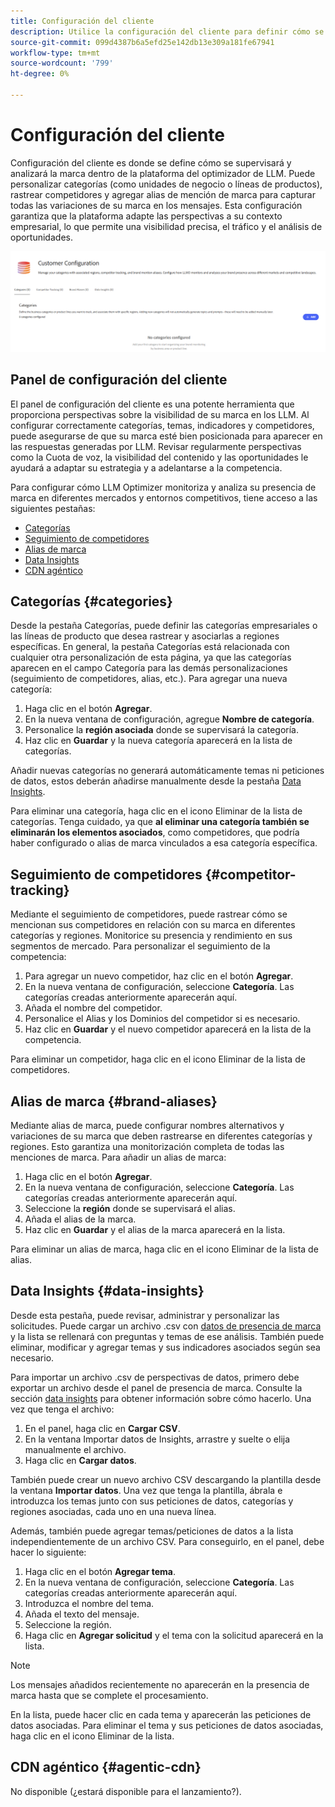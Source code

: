 ```yaml
---
title: Configuración del cliente
description: Utilice la configuración del cliente para definir cómo se supervisará y analizará su marca dentro de la plataforma del optimizador LLM.
source-git-commit: 099d4387b6a5efd25e142db13e309a181fe67941
workflow-type: tm+mt
source-wordcount: '799'
ht-degree: 0%

---
```



# Configuración del cliente

Configuración del cliente es donde se define cómo se supervisará y analizará la marca dentro de la plataforma del optimizador de LLM. Puede personalizar categorías (como unidades de negocio o líneas de productos), rastrear competidores y agregar alias de mención de marca para capturar todas las variaciones de su marca en los mensajes. Esta configuración garantiza que la plataforma adapte las perspectivas a su contexto empresarial, lo que permite una visibilidad precisa, el tráfico y el análisis de oportunidades.

![Panel de configuración del cliente](/help/dashboards/assets/customer-config.png)

## Panel de configuración del cliente

El panel de configuración del cliente es una potente herramienta que proporciona perspectivas sobre la visibilidad de su marca en los LLM. Al configurar correctamente categorías, temas, indicadores y competidores, puede asegurarse de que su marca esté bien posicionada para aparecer en las respuestas generadas por LLM. Revisar regularmente perspectivas como la Cuota de voz, la visibilidad del contenido y las oportunidades le ayudará a adaptar su estrategia y a adelantarse a la competencia.

Para configurar cómo LLM Optimizer monitoriza y analiza su presencia de marca en diferentes mercados y entornos competitivos, tiene acceso a las siguientes pestañas:

* [Categorías](#categories)
* [Seguimiento de competidores](#competitor-tracking)
* [Alias de marca](#brand-aliases)
* [Data Insights](#data-insights)
* [CDN agéntico](#agentic-cdn)

## Categorías {#categories}

Desde la pestaña Categorías, puede definir las categorías empresariales o las líneas de producto que desea rastrear y asociarlas a regiones específicas. En general, la pestaña Categorías está relacionada con cualquier otra personalización de esta página, ya que las categorías aparecen en el campo Categoría para las demás personalizaciones (seguimiento de competidores, alias, etc.). Para agregar una nueva categoría:

1. Haga clic en el botón **Agregar**.
2. En la nueva ventana de configuración, agregue **Nombre de categoría**.
3. Personalice la **región asociada** donde se supervisará la categoría.
4. Haz clic en **Guardar** y la nueva categoría aparecerá en la lista de categorías.

Añadir nuevas categorías no generará automáticamente temas ni peticiones de datos, estos deberán añadirse manualmente desde la pestaña [Data Insights](#data-insights).

Para eliminar una categoría, haga clic en el icono Eliminar de la lista de categorías. Tenga cuidado, ya que **al eliminar una categoría también se eliminarán los elementos asociados**, como competidores, que podría haber configurado o alias de marca vinculados a esa categoría específica.

## Seguimiento de competidores {#competitor-tracking}

Mediante el seguimiento de competidores, puede rastrear cómo se mencionan sus competidores en relación con su marca en diferentes categorías y regiones. Monitorice su presencia y rendimiento en sus segmentos de mercado. Para personalizar el seguimiento de la competencia:

1. Para agregar un nuevo competidor, haz clic en el botón **Agregar**.
2. En la nueva ventana de configuración, seleccione **Categoría**. Las categorías creadas anteriormente aparecerán aquí.
3. Añada el nombre del competidor.
4. Personalice el Alias y los Dominios del competidor si es necesario.
5. Haz clic en **Guardar** y el nuevo competidor aparecerá en la lista de la competencia.

Para eliminar un competidor, haga clic en el icono Eliminar de la lista de competidores.

## Alias de marca {#brand-aliases}

Mediante alias de marca, puede configurar nombres alternativos y variaciones de su marca que deben rastrearse en diferentes categorías y regiones. Esto garantiza una monitorización completa de todas las menciones de marca. Para añadir un alias de marca:

1. Haga clic en el botón **Agregar**.
2. En la nueva ventana de configuración, seleccione **Categoría**. Las categorías creadas anteriormente aparecerán aquí.
3. Seleccione la **región** donde se supervisará el alias.
4. Añada el alias de la marca.
5. Haz clic en **Guardar** y el alias de la marca aparecerá en la lista.

Para eliminar un alias de marca, haga clic en el icono Eliminar de la lista de alias.

## Data Insights {#data-insights}

Desde esta pestaña, puede revisar, administrar y personalizar las solicitudes. Puede cargar un archivo .csv con [datos de presencia de marca](/help/dashboards/brand-presence.md#data-insights) y la lista se rellenará con preguntas y temas de ese análisis. También puede eliminar, modificar y agregar temas y sus indicadores asociados según sea necesario.

Para importar un archivo .csv de perspectivas de datos, primero debe exportar un archivo desde el panel de presencia de marca. Consulte la sección [data insights](/help/dashboards/brand-presence.md#data-insights) para obtener información sobre cómo hacerlo. Una vez que tenga el archivo:

1. En el panel, haga clic en **Cargar CSV**.
2. En la ventana Importar datos de Insights, arrastre y suelte o elija manualmente el archivo.
3. Haga clic en **Cargar datos**.

También puede crear un nuevo archivo CSV descargando la plantilla desde la ventana **Importar datos**. Una vez que tenga la plantilla, ábrala e introduzca los temas junto con sus peticiones de datos, categorías y regiones asociadas, cada uno en una nueva línea.

Además, también puede agregar temas/peticiones de datos a la lista independientemente de un archivo CSV. Para conseguirlo, en el panel, debe hacer lo siguiente:

1. Haga clic en el botón **Agregar tema**.
2. En la nueva ventana de configuración, seleccione **Categoría**. Las categorías creadas anteriormente aparecerán aquí.
3. Introduzca el nombre del tema.
4. Añada el texto del mensaje.
5. Seleccione la región.
6. Haga clic en **Agregar solicitud** y el tema con la solicitud aparecerá en la lista.

>[!NOTE]
>Los mensajes añadidos recientemente no aparecerán en la presencia de marca hasta que se complete el procesamiento.

En la lista, puede hacer clic en cada tema y aparecerán las peticiones de datos asociadas. Para eliminar el tema y sus peticiones de datos asociadas, haga clic en el icono Eliminar de la lista.

## CDN agéntico {#agentic-cdn}

No disponible (¿estará disponible para el lanzamiento?).

